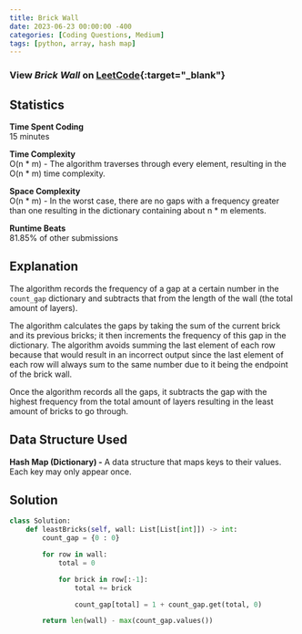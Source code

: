 ```yaml
---
title: Brick Wall
date: 2023-06-23 00:00:00 -400
categories: [Coding Questions, Medium]
tags: [python, array, hash map]
---
```


### View *Brick Wall* on [LeetCode](https://leetcode.com/problems/brick-wall/description/){:target="_blank"}  

## Statistics  

**Time Spent Coding**  
15 minutes

**Time Complexity**  
O(n * m) - The algorithm traverses through every element, resulting in the O(n * m) time complexity.

**Space Complexity**  
O(n * m) - In the worst case, there are no gaps with a frequency greater than one resulting in the dictionary containing about n * m elements.

**Runtime Beats**  
81.85% of other submissions  

## Explanation  
The algorithm records the frequency of a gap at a certain number in the `count_gap` dictionary and subtracts that from the length of the wall (the total amount of layers).

The algorithm calculates the gaps by taking the sum of the current brick and its previous bricks; it then increments the frequency of this gap in the dictionary. The algorithm avoids summing the last element of each row because that would result in an incorrect output since the last element of each row will always sum to the same number due to it being the endpoint of the brick wall.

Once the algorithm records all the gaps, it subtracts the gap with the highest frequency from the total amount of layers resulting in the least amount of bricks to go through.

## Data Structure Used

**Hash Map (Dictionary) -** A data structure that maps keys to their values. Each key may only appear once.


## Solution  

```python
class Solution:
    def leastBricks(self, wall: List[List[int]]) -> int:
        count_gap = {0 : 0}

        for row in wall:
            total = 0

            for brick in row[:-1]:
                total += brick

                count_gap[total] = 1 + count_gap.get(total, 0)

        return len(wall) - max(count_gap.values())
```